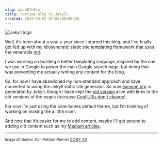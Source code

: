 ```yaml
---  
slug: ppon87k0zp
title: Porting blog to Jekyll
created: 2019-09-02 07:00:00+00:00
---  
```

![Jekyll logo][0]


Well, it’s been about a year a year since I started this blog, and I’ve finally got fed up with my idiosyncratic static site templating framework that uses the venerable [m4][1].

I was working on building a better templating language, inspired by the one we use in Google to power the main Google search page, but doing that was preventing me actually writing any content for the blog.

So, for now I have abandoned my non-standard approach and have converted to using the Jekyll static site generator. So now [eamonn.org][7] is generated by Jekyll, though I have kept the [old version][6] alive with links to the old versions of the pages (because [Cool URIs don't change][2]).

For now I’m just using the bare-bones default theme, but I’m thinking of working on making the a little nicer.

And now that it’s easier for me to add content, maybe I’ll get around to adding old content such as my [Medium articles][3].

--------

<small>Image attribution Tom Preston-Werner [CC BY 4.0][5]<small>

[0]: /img/Jekyll_%28software%29_Logo.webp
[1]: https://en.wikipedia.org/wiki/M4_(computer_language)
[2]: https://www.w3.org/Provider/Style/URI
[3]: https://medium.com/@eob
[5]: https://creativecommons.org/licenses/by/4.0
[6]: https://eamonn.org/index-old.html
[7]: https://eamonn.org
